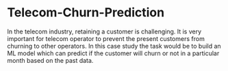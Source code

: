 # Telecom-Churn-Prediction
In the telecom industry, retaining a customer is challenging. It is very important for telecom operator to prevent the present customers from churning to other operators. In this case study the task would be to build an ML model which can predict if the customer will churn or not in a particular month based on the past data.

